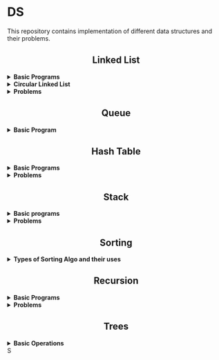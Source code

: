 # **DS**

This repository contains implementation of different data structures and their problems.

<h2 align="center"><b>Linked List</b></h2>

<details>
<summary><b>Basic Programs</b></summary>

- Insertion at the end.
- Insertion at the beginning.
- Insertion at the middle of the linked list.
- Deleting the last node.
- Deleting the first node.
- Deleting the middle node.
- Calculating the length of list using iteration and the recursion.
- Searching an item using iteration and recursion.
- Implementation of doubly linked list.

</details>
<details>
<summary><b>Circular Linked List</b></summary>

- Creating a circular linked list from scratch.
- Inserting at end and beginning of the circular linked list
- Deleting the last and the first element of the circular linked list.

</details>
<details>
<summary><b>Problems</b></summary>

- Get the Nth node from the last.
- Detecting a loop in a linked list.
- Detecting the length of loop in a linked list. (Using Floyd's Cycle detection algorithm)
- Detect and remove loop from the linked list.
- Check if single linked list is palindrome or not.
- Removing Duplicate elements from unsorted linked list.
- Swapping nodes in a linked list.
- Merge two sorted linked list.
- Add two numbers represented by linked list.

</details>

<h2 align="center"><b>Queue</b></h2>

<details>
<summary><b>Basic Program</b></summary>

- Basic operations of queue
- Queue using stack.
- Priority Queue using STL.
- Priority Queue using linked list.

</details>

<h2 align="center"><b>Hash Table</b></h2>

<details>
<summary><b>Basic Programs</b></summary>

</details>

<details>
<summary><b>Problems</b></summary>

- Find whether an array is a subset of another array
- Union and Intersection of two linked list.
- Given an array A[] and a number x, check for pair in A[] with sum as x
- Minimum delete operations to make all elements of array same.
- Minimum operations to make all elements equal in array.
- Maximum distance between two occurrences of same element in array
- Find duplicates in a given array when elements are not limited to a range
- Smallest subarray with all occurrences of a most frequent element.
- Find elements which are present in first array and not in second array.
- How to check if two subsets are disjoint.
- Non-overlapping sum of two sets.
- Find missing elements of a range.
- Find the kth missing element in increasing sequence which is not present in a given sequence
- Find pair with greatest pair in array.
- Minimum number of subsets with distinct elements
- Remove minimum number of elements such that no common element exist in both array.
- Count items common to both the lists but with different prices.

</details>

<h2 align="center"><b>Stack</b></h2>

<details>
<summary><b>Basic programs</b></summary>

- Basic operations of stack.
- Implementing stack using queues.
- Reverse a string using stack.

</details>

<details>
<summary><b>Problems</b></summary>

- Find the middle element of the stack in O(1) complexity.
- Implement stack using a single queue.
- Reverse individual words.

</details>

<h2 align="center"><b>Sorting</b></h2>

<details>
<summary><b>Types of Sorting Algo and their uses</b></summary>

- Bubble Sort
- Quick Sort
- Merge Sort

</details>

<h2 align="center"><b>Recursion</b></h2>

<details>
<summary><b>Basic Programs</b></summary>

- Factorial using recursion
- Print numbers 1 to N in backwards
- Fibonacci Series
- Binary Search

</details>

<details>
<summary><b>Problems</b></summary>

</details>

<h2 align="center"><b>Trees</b></h2>

<details>
<summary><b>Basic Operations</b></summary>

- Creation of Binary Tree
- Traversal in trees : PreOrder, Inorder and Postorder
- Number of nodes in tree

</details>
S